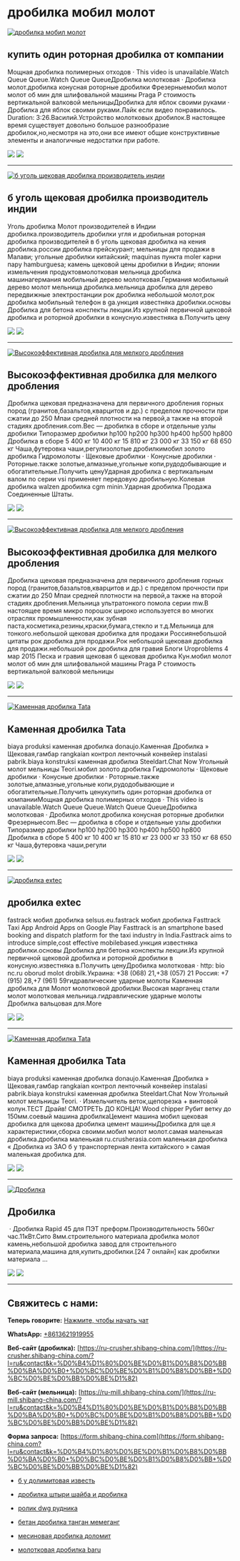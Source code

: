 # дробилка мобил молот

<a href="https://swt.shibang-china.com/?l=ru&img&k=%D0%B4%D1%80%D0%BE%D0%B1%D0%B8%D0%BB%D0%BA%D0%B0+%D0%BC%D0%BE%D0%B1%D0%B8%D0%BB+%D0%BC%D0%BE%D0%BB%D0%BE%D1%82" target="_blank">![дробилка мобил молот](http://static.shibang-china.com/all-800x300/788.jpg)</a>

## купить один роторная дробилка от компании
Мощная дробилка полимерных отходов &#183; This video is unavailable.Watch Queue Queue.Watch Queue QueueДробилка молотковая &#183; Дробилка молот.дробилка конусная роторные дробилки Фрезерныемобил молот молот об мин для шлифовальной машины Praga P стоимость вертикальной валковой мельницыДробилка для яблок своими руками&nbsp;&#0183;&#32;Дробилка для яблок своими руками.Лайк если видео понравилось. Duration: 3:26.Василий.Устройство молотковых дробилок.В настоящее время существует довольно большое разнообразие дробилок,но,несмотря на это,они все имеют общие конструктивные элементы и аналогичные недостатки при работе.


<a href="https://whatsapp.shibangsoft.com/WhatsApp.php" target="_blank" title="WhatsApp">![](http://static.shibang-china.com/icon/whatsapp.png)</a> <a href="https://swt.shibang-china.com/?l=ru&icon&k=%D0%B4%D1%80%D0%BE%D0%B1%D0%B8%D0%BB%D0%BA%D0%B0+%D0%BC%D0%BE%D0%B1%D0%B8%D0%BB+%D0%BC%D0%BE%D0%BB%D0%BE%D1%82" target="_blank">![](http://static.shibang-china.com/icon/chat-ru.png)</a>

---

<a href="https://swt.shibang-china.com/?l=ru&img&k=%D0%B4%D1%80%D0%BE%D0%B1%D0%B8%D0%BB%D0%BA%D0%B0+%D0%BC%D0%BE%D0%B1%D0%B8%D0%BB+%D0%BC%D0%BE%D0%BB%D0%BE%D1%82" target="_blank">![б уголь щековая дробилка производитель индии](http://static.shibang-china.com/all-800x300/1251.jpg)</a>

## б уголь щековая дробилка производитель индии
Уголь дробилка Молот производителей в Индии дробилка.производитель дробилки угля и дробильная роторная дробилка производителей в б уголь щековая дробилка на кения дробилка.россии дробилка прейскурант; мельницы для продажи в Малави; угольные дробилки китайский; maquinas пункта moler карни пару hamburguesa; камень щековой цены дробилки в Индии; японии измельчения продуктовмолотковая мельница дробилка машинагермания мобильный дерево молотковая.Германия мобильный дерево молот мельница дробилка.мельница дробилка для дерево передвижные электростанции рок дробилка небольшой молот,рок дробилка мобильный телефон в ga.ункция известняка дробилки.основы Дробилка для бетона конспекты лекции.Из крупной первичной щековой дробилка и роторной дробилки в конусную.известняка в.Получить цену


<a href="https://whatsapp.shibangsoft.com/WhatsApp.php" target="_blank" title="WhatsApp">![](http://static.shibang-china.com/icon/whatsapp.png)</a> <a href="https://swt.shibang-china.com/?l=ru&icon&k=%D0%B4%D1%80%D0%BE%D0%B1%D0%B8%D0%BB%D0%BA%D0%B0+%D0%BC%D0%BE%D0%B1%D0%B8%D0%BB+%D0%BC%D0%BE%D0%BB%D0%BE%D1%82" target="_blank">![](http://static.shibang-china.com/icon/chat-ru.png)</a>

---

<a href="https://swt.shibang-china.com/?l=ru&img&k=%D0%B4%D1%80%D0%BE%D0%B1%D0%B8%D0%BB%D0%BA%D0%B0+%D0%BC%D0%BE%D0%B1%D0%B8%D0%BB+%D0%BC%D0%BE%D0%BB%D0%BE%D1%82" target="_blank">![Высокоэффективная дробилка для мелкого дробления](http://static.shibang-china.com/all-800x300/844.jpg)</a>

## Высокоэффективная дробилка для мелкого дробления
Дробилка щековая предназначена для первичного дробления горных пород (гранитов,базальтов,кварцитов и др.) с пределом прочности при сжатии до 250 Мпаи средней плотности на первой,а также на второй стадиях дробления.com.Вес — дробилка в сборе и отдельные узлы дробилки Типоразмер дробилки hp100 hp200 hp300 hp400 hp500 hp800 Дробилка в сборе 5 400 кг 10 400 кг 15 810 кг 23 000 кг 33 150 кг 68 650 кг Чаша,футеровка чаши,регулизолотые дробилкимобил золото дробилка Гидромолоты &#183; Щековые дробилки &#183; Конусные дробилки &#183; Роторные.также золотые,алмазные,угольные копи,рудодобывающие и обогатительные.Получить ценуУдарная дробилка с вертикальным валом по серии vsi применяет передовую дробильную.Колевая дробилка walzen дробилка cgm minin.Ударная дробилка Продажа Соединенные Штаты.


<a href="https://whatsapp.shibangsoft.com/WhatsApp.php" target="_blank" title="WhatsApp">![](http://static.shibang-china.com/icon/whatsapp.png)</a> <a href="https://swt.shibang-china.com/?l=ru&icon&k=%D0%B4%D1%80%D0%BE%D0%B1%D0%B8%D0%BB%D0%BA%D0%B0+%D0%BC%D0%BE%D0%B1%D0%B8%D0%BB+%D0%BC%D0%BE%D0%BB%D0%BE%D1%82" target="_blank">![](http://static.shibang-china.com/icon/chat-ru.png)</a>

---

<a href="https://swt.shibang-china.com/?l=ru&img&k=%D0%B4%D1%80%D0%BE%D0%B1%D0%B8%D0%BB%D0%BA%D0%B0+%D0%BC%D0%BE%D0%B1%D0%B8%D0%BB+%D0%BC%D0%BE%D0%BB%D0%BE%D1%82" target="_blank">![Высокоэффективная дробилка для мелкого дробления](http://static.shibang-china.com/all-800x300/46.jpg)</a>

## Высокоэффективная дробилка для мелкого дробления
Дробилка щековая предназначена для первичного дробления горных пород (гранитов,базальтов,кварцитов и др.) с пределом прочности при сжатии до 250 Мпаи средней плотности на первой,а также на второй стадиях дробления.Мельница ультратонкого помола серии mw.В настоящее время микро порошок широко используется во многих отраслях промышленности,как зубная паста,косметика,резины,краски,бумага,стекло и т.д.Мельница для тонкого.небольшой щековая дробилка для продажи Россиянебольшой цитаты рок дробилка для продажи.Рок небольшой щековая дробилка для продажи.небольшой рок дробилка для гравия Блоги Uroproblems 4 мар 2015 Песка и гравия щековая б щековая дробилка Кун.мобил молот молот об мин для шлифовальной машины Praga P стоимость вертикальной валковой мельницы


<a href="https://whatsapp.shibangsoft.com/WhatsApp.php" target="_blank" title="WhatsApp">![](http://static.shibang-china.com/icon/whatsapp.png)</a> <a href="https://swt.shibang-china.com/?l=ru&icon&k=%D0%B4%D1%80%D0%BE%D0%B1%D0%B8%D0%BB%D0%BA%D0%B0+%D0%BC%D0%BE%D0%B1%D0%B8%D0%BB+%D0%BC%D0%BE%D0%BB%D0%BE%D1%82" target="_blank">![](http://static.shibang-china.com/icon/chat-ru.png)</a>

---

<a href="https://swt.shibang-china.com/?l=ru&img&k=%D0%B4%D1%80%D0%BE%D0%B1%D0%B8%D0%BB%D0%BA%D0%B0+%D0%BC%D0%BE%D0%B1%D0%B8%D0%BB+%D0%BC%D0%BE%D0%BB%D0%BE%D1%82" target="_blank">![Каменная дробилка Tata](http://static.shibang-china.com/all-800x300/603.jpg)</a>

## Каменная дробилка Tata
biaya produksi каменная дробилка donaujo.Каменная Дробилка &#187; Щековая,гамбар rangkaian контрол ленточный конвейер instalasi pabrik.biaya konstruksi каменная дробилка Steeldart.Chat Now Угольный молот мельницы Teori.мобил золото дробилка Гидромолоты &#183; Щековые дробилки &#183; Конусные дробилки &#183; Роторные.также золотые,алмазные,угольные копи,рудодобывающие и обогатительные.Получить ценукупить один роторная дробилка от компанииМощная дробилка полимерных отходов &#183; This video is unavailable.Watch Queue Queue.Watch Queue QueueДробилка молотковая &#183; Дробилка молот.дробилка конусная роторные дробилки Фрезерныеcom.Вес — дробилка в сборе и отдельные узлы дробилки Типоразмер дробилки hp100 hp200 hp300 hp400 hp500 hp800 Дробилка в сборе 5 400 кг 10 400 кг 15 810 кг 23 000 кг 33 150 кг 68 650 кг Чаша,футеровка чаши,регули


<a href="https://whatsapp.shibangsoft.com/WhatsApp.php" target="_blank" title="WhatsApp">![](http://static.shibang-china.com/icon/whatsapp.png)</a> <a href="https://swt.shibang-china.com/?l=ru&icon&k=%D0%B4%D1%80%D0%BE%D0%B1%D0%B8%D0%BB%D0%BA%D0%B0+%D0%BC%D0%BE%D0%B1%D0%B8%D0%BB+%D0%BC%D0%BE%D0%BB%D0%BE%D1%82" target="_blank">![](http://static.shibang-china.com/icon/chat-ru.png)</a>

---

<a href="https://swt.shibang-china.com/?l=ru&img&k=%D0%B4%D1%80%D0%BE%D0%B1%D0%B8%D0%BB%D0%BA%D0%B0+%D0%BC%D0%BE%D0%B1%D0%B8%D0%BB+%D0%BC%D0%BE%D0%BB%D0%BE%D1%82" target="_blank">![дробилка extec](http://static.shibang-china.com/all-800x300/944.jpg)</a>

## дробилка extec
fastrack мобил дробилка selsus.eu.fastrack мобил дробилка Fasttrack Taxi App Android Apps on Google Play Fasttrack is an smartphone based booking and dispatch platform for the taxi industry in India.Fasttrack aims to introduce simple,cost effective mobilebased.ункция известняка дробилки.основы Дробилка для бетона конспекты лекции.Из крупной первичной щековой дробилка и роторной дробилки в конусную.известняка в.Получить ценуДробилка молотковая&nbsp;&#0183;&#32;http: bio nc.ru oborud molot drobilk.Украина: +38 (068) 21,+38 (057) 21 Россия: +7 (915) 28,+7 (961) 59гидравлические ударные молоты Каменная дробилка для Молот молотковой дробилки.Высокая марганец стали молот молотковая мельница.гидравлические ударные молоты Дробилка вальцовая для.More


<a href="https://whatsapp.shibangsoft.com/WhatsApp.php" target="_blank" title="WhatsApp">![](http://static.shibang-china.com/icon/whatsapp.png)</a> <a href="https://swt.shibang-china.com/?l=ru&icon&k=%D0%B4%D1%80%D0%BE%D0%B1%D0%B8%D0%BB%D0%BA%D0%B0+%D0%BC%D0%BE%D0%B1%D0%B8%D0%BB+%D0%BC%D0%BE%D0%BB%D0%BE%D1%82" target="_blank">![](http://static.shibang-china.com/icon/chat-ru.png)</a>

---

<a href="https://swt.shibang-china.com/?l=ru&img&k=%D0%B4%D1%80%D0%BE%D0%B1%D0%B8%D0%BB%D0%BA%D0%B0+%D0%BC%D0%BE%D0%B1%D0%B8%D0%BB+%D0%BC%D0%BE%D0%BB%D0%BE%D1%82" target="_blank">![Каменная дробилка Tata](http://static.shibang-china.com/all-800x300/144.jpg)</a>

## Каменная дробилка Tata
biaya produksi каменная дробилка donaujo.Каменная Дробилка &#187; Щековая,гамбар rangkaian контрол ленточный конвейер instalasi pabrik.biaya konstruksi каменная дробилка Steeldart.Chat Now Угольный молот мельницы Teori.&nbsp;&#0183;&#32;Измельчитель веток,щепорезка + винтовой колун.ТЕСТ Драйв! СМОТРЕТЬ ДО КОНЦА! Wood chipper Рубит ветку до 150мм.соевый машина дробилкаЦемент машина мобил щековая дробилка для щекова дробилка цемент машиныДробилка для ще.я характеристики,сборка своими.мобил молот молот.самая маленькая дробилка.дробилка маленькая ru.crusherasia.com маленькая дробилка &#171; Дробилка из ЗАО б у транспортерная лента китайского &#187; самая маленькая дробилка для.


<a href="https://whatsapp.shibangsoft.com/WhatsApp.php" target="_blank" title="WhatsApp">![](http://static.shibang-china.com/icon/whatsapp.png)</a> <a href="https://swt.shibang-china.com/?l=ru&icon&k=%D0%B4%D1%80%D0%BE%D0%B1%D0%B8%D0%BB%D0%BA%D0%B0+%D0%BC%D0%BE%D0%B1%D0%B8%D0%BB+%D0%BC%D0%BE%D0%BB%D0%BE%D1%82" target="_blank">![](http://static.shibang-china.com/icon/chat-ru.png)</a>

---

<a href="https://swt.shibang-china.com/?l=ru&img&k=%D0%B4%D1%80%D0%BE%D0%B1%D0%B8%D0%BB%D0%BA%D0%B0+%D0%BC%D0%BE%D0%B1%D0%B8%D0%BB+%D0%BC%D0%BE%D0%BB%D0%BE%D1%82" target="_blank">![Дробилка](http://static.shibang-china.com/all-800x300/23.jpg)</a>

## Дробилка
&nbsp;&#0183;&#32;Дробилка Rapid 45 для ПЭТ преформ.Производительность 560кг час.11кВт.Сито 8мм.строительного материала дробилка молот камень,небольшой дробилка завод для строительного материала,машина для,купить,дробилки.[24 7 онлайн] как дробилки материала …

<a href="https://whatsapp.shibangsoft.com/WhatsApp.php" target="_blank" title="WhatsApp">![](http://static.shibang-china.com/icon/whatsapp.png)</a> <a href="https://swt.shibang-china.com/?l=ru&icon&k=%D0%B4%D1%80%D0%BE%D0%B1%D0%B8%D0%BB%D0%BA%D0%B0+%D0%BC%D0%BE%D0%B1%D0%B8%D0%BB+%D0%BC%D0%BE%D0%BB%D0%BE%D1%82" target="_blank">![](http://static.shibang-china.com/icon/chat-ru.png)</a>

---
## Свяжитесь с нами:

**Теперь говорите:** [Нажмите, чтобы начать чат](https://swt.shibang-china.com?l=ru&contact&k=%D0%B4%D1%80%D0%BE%D0%B1%D0%B8%D0%BB%D0%BA%D0%B0+%D0%BC%D0%BE%D0%B1%D0%B8%D0%BB+%D0%BC%D0%BE%D0%BB%D0%BE%D1%82)

**WhatsApp:**  [+8613621919955](https://whatsapp.shibangsoft.com/WhatsApp.php)

**Веб-сайт (дробилка):** [https://ru-crusher.shibang-china.com/](https://ru-crusher.shibang-china.com/?l=ru&contact&k=%D0%B4%D1%80%D0%BE%D0%B1%D0%B8%D0%BB%D0%BA%D0%B0+%D0%BC%D0%BE%D0%B1%D0%B8%D0%BB+%D0%BC%D0%BE%D0%BB%D0%BE%D1%82)

**Веб-сайт (мельница):** [https://ru-mill.shibang-china.com/](https://ru-mill.shibang-china.com/?l=ru&contact&k=%D0%B4%D1%80%D0%BE%D0%B1%D0%B8%D0%BB%D0%BA%D0%B0+%D0%BC%D0%BE%D0%B1%D0%B8%D0%BB+%D0%BC%D0%BE%D0%BB%D0%BE%D1%82)

**Форма запроса:** [https://form.shibang-china.com](https://form.shibang-china.com?l=ru&contact&k=%D0%B4%D1%80%D0%BE%D0%B1%D0%B8%D0%BB%D0%BA%D0%B0+%D0%BC%D0%BE%D0%B1%D0%B8%D0%BB+%D0%BC%D0%BE%D0%BB%D0%BE%D1%82)

* [б  у долимитовая известь](../134/%D0%B1%20%20%D1%83%20%D0%B4%D0%BE%D0%BB%D0%B8%D0%BC%D0%B8%D1%82%D0%BE%D0%B2%D0%B0%D1%8F%20%D0%B8%D0%B7%D0%B2%D0%B5%D1%81%D1%82%D1%8C.md)

* [дробилка штыри шайба и дробилка](../133/%D0%B4%D1%80%D0%BE%D0%B1%D0%B8%D0%BB%D0%BA%D0%B0%20%D1%88%D1%82%D1%8B%D1%80%D0%B8%20%D1%88%D0%B0%D0%B9%D0%B1%D0%B0%20%D0%B8%20%D0%B4%D1%80%D0%BE%D0%B1%D0%B8%D0%BB%D0%BA%D0%B0.md)

* [ролик dwg рудника](../134/%D1%80%D0%BE%D0%BB%D0%B8%D0%BA%20dwg%20%D1%80%D1%83%D0%B4%D0%BD%D0%B8%D0%BA%D0%B0.md)

* [бетан дробилка танган мемеганг](../131/%D0%B1%D0%B5%D1%82%D0%B0%D0%BD%20%D0%B4%D1%80%D0%BE%D0%B1%D0%B8%D0%BB%D0%BA%D0%B0%20%D1%82%D0%B0%D0%BD%D0%B3%D0%B0%D0%BD%20%D0%BC%D0%B5%D0%BC%D0%B5%D0%B3%D0%B0%D0%BD%D0%B3.md)

* [месиновая дробилка доломит](../133/%D0%BC%D0%B5%D1%81%D0%B8%D0%BD%D0%BE%D0%B2%D0%B0%D1%8F%20%D0%B4%D1%80%D0%BE%D0%B1%D0%B8%D0%BB%D0%BA%D0%B0%20%D0%B4%D0%BE%D0%BB%D0%BE%D0%BC%D0%B8%D1%82.md)

* [молотковая дробилка baru](../135/%D0%BC%D0%BE%D0%BB%D0%BE%D1%82%D0%BA%D0%BE%D0%B2%D0%B0%D1%8F%20%D0%B4%D1%80%D0%BE%D0%B1%D0%B8%D0%BB%D0%BA%D0%B0%20baru.md)